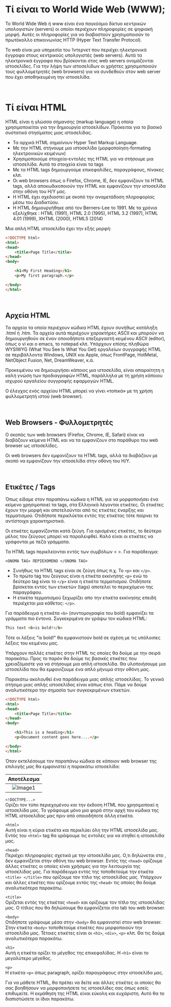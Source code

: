# Τί είναι το World Wide Web (WWW);
Το World Wide Web ή www είναι ένα παγκόσμιο δίκτυο κεντρικών υπολογιστών (servers) οι οποίοι περιέχουν πληροφορίες σε ψηφιακή μορφή. Αυτές οι πληροφορίες για να διαβαστούν χρησιμοποιούν το πρωτόκολλο επικοινωνίας HTTP (Hyper Text Transfer Protocol). 

To web είναι μια υπηρεσία του Ίντερνετ που περιέχει ηλεκτρονικά έγγραφα στους κεντρικούς υπολογιστές (web servers). Αυτά τα ηλεκτρονικά έγγραφα που βρίσκονται στος web servers ονομάζονται ιστοσελίδες. Για την λήψη των ιστοσελίδων οι χρήστες χρησιμοποιούν τους φυλλομετρητές (web browsers) για να συνδεθούν στον web server που έχει αποθηκευμένη την ιστοσελίδα.

<br>

# Τί είναι HTML
HTML είναι η γλώσσα σήμανσης (markup language) η οποία χρησιμοποιείται για την δημιουργία ιστοσελίδων. Πρόκειται για το βασικό συστατικό στησίματος μιας ιστοσελίδας. 

* Τα αρχικά HTML σημαίνουν Hyper Text Markup Language.
* Με την HTML στήνουμε μια ιστοσελίδα (μορφοποίηση-formating ηλεκτρονικών κειμένων)
* Χρησιμοποιούμε στοιχεία-εντολές της HTML για να στήσουμε μια ιστοσελίδα. Αυτά τα στοιχεία είναι τα tags 
* Με τα HTML tags δημιουργούμε επικεφαλίδες, παραγράφους, πίνακες κλπ.
* Οι web browsers όπως ο Firefox, Chrome, IE, δεν εμφανίζουν τα HTML tags, αλλά αποκωδικοποιούν την HTML και εμφανίζουν την ιστοσελίδα στην οθόνη του Η/Υ μας.
* Η HTML έχει σχεδιαστεί με σκοπό την αναμετάδοση πληροφορίας μέσω του Διαδικτύου.
* Η HTML δημιουργήθηκε από τον Berners-Lee το 1991. Με τα χρόνια εξελίχθηκε : HTML (1991), HTML 2.0 (1995), HTML 3.2 (1997), HTML 4.01 (1999), XHTML (2000), HTML5 (2014)

Μια απλή HTML ιστοσελίδα έχει την εξής μορφή:

```html
<!DOCTYPE html>
<html>
<head>
    <title>Page Title</title>
</head>
<body>

    <h1>My First Heading</h1>
    <p>My first paragraph.</p>

</body>
</html>
```

<br>

## Αρχεία HTML
Τα αρχεία τα οποία περιέχουν κώδικα HTML έχουν συνήθως κατάληξη .html ή .htm. Τα αρχεία αυτά περιέχουν χαρακτήρες ASCII και μπορούν να δημιουργηθούν σε έναν οποιοδήποτε επεξεργαστή κειμένου ASCII (editor), όπως ο vi και ο emacs, το notepad κλπ. Υπάρχουν επίσης πληθώρα WYSIWYG (What You See Is What You Get) εργαλείων συγγραφής HTML σε περιβάλλοντα Windows, UNIX και Apple, όπως FrontPage, HotMetal, NetObject Fusion, Net, DreamWeaver, κ.ά.

Προκειμένου να δημιουργήσει κάποιος μια ιστοσελίδα, είναι απαραίτητη η καλή γνώση των προδιαγραφών HTML, παράλληλα με τη χρήση κάποιου ισχυρού εργαλείου συγγραφής εφαρμογών HTML.

Ο έλεγχος ενός αρχείου HTML μπορεί να γίνει «τοπικά» με τη χρήση φυλλομετρητή ιστού (web browser).

<br>

## Web Browsers - Φυλλομετρητές
Ο σκοπός των web browsers (Firefox, Chrome, IE, Safari) είναι να διαβάζουν κείμενα HTML και να τα εμφανίζουν στο παράθυρο του web browser ως ιστοσελίδες.

Οι web browsers δεν εμφανίζουν τα HTML tags, αλλά τα διαβάζουν με σκοπό να εμφανίζουν την ιστοσελίδα στην οθόνη του Η/Υ.

<br>

## Ετικέτες / Tags

Όπως είδαμε στον παραπάνω κώδικα η HTML για να μορφοποιήσει ένα κείμενο χρησιμοποιεί τα tags, στα Ελληνικά λέγονται ετικέτες. Οι ετικέτες έχουν την μορφή <etiketa> </etiketa> και αποτελούνται από τις ετικέτες έναρξης και τερματισμού. Οτιδήποτε περικλύεται εντός της ετικέτας τότε παίρνει τα αντίστοιχα χαρακτηριστικά. 

Οι ετικέτες εμφανίζονται κατά ζεύγη. Για ορισμένες ετικέτες, το δεύτερο μέλος του ζεύγους μπορεί να παραλειφθεί. Καλό είναι οι ετικέτες να γράφονται με πεζά γράμματα.

Τα HTML tags περικλείονται εντός των συμβόλων < >. Για παράδειγμα:

```
<ΟΝΟΜΑ TAG> ΠΕΡΙΕΧΟΜΕΝΟ </ONOMA TAG>
```

* Συνήθως τα HTML tags είναι σε ζεύγη όπως π.χ. Το `<p>` και `</p>`.
* Το πρώτο tag του ζεύγους είναι η ετικέτα εκκίνησης `<p>` ενώ το δεύτερο tag είναι το `</p>` είναι η ετικέτα τερματισμού. Οτιδήποτε βρίσκεται εντός των ετικετών (tags) αποτελεί το περιεχόμενο της παραγράφου.
* Η ετικέτα τερματισμού ξεχωρίζει απο την ετικέτα εκκίνησης επειδή περιέχεται μια κάθετος: `</p>`.



Για παράδειγμα η ετικέτα `<b>` (συντομογραφία του bold) εμφανίζει τα γράμματα πιο έντονα. Συγκεκριμένα αν γράψω τον κώδικα HTML:

```html
This text <b>is bold!</b>
```

Τότε οι λέξεις "is bold!" θα εμφανιστούν bold σε σχέση με τις υπόλοιπες λέξεις του κειμένου μας.

Υπάρχουν πολλές ετικέτες στην HTML τις οποίες θα δούμε με την σειρά παρακάτω. Προς το παρόν θα δούμε τις βασικές ετικέτες που χρειαζόμαστε για να στήσουμε μια απλή ιστοσελίδα. Θα υλοποιήσουμε μια ιστοσελίδα που θα εμφανίζουμε ένα απλό μήνυμα στην οθόνη μας.

Παρακάτω ακολουθεί ένα παράδειγμα μιας απλής ιστοσελίδας. Το γενικό στήσιμο μιας απλής ιστοσελίδας είναι κάπως έτσι. Πάμε να δούμε αναλυτικότερα την σημασία των συγκεκριμένων ετικετών.

```html
<!DOCTYPE html>
<html>
<head>
    <title>Page Title</title>
</head>
<body>

    <h1>This is a heading</h1>
    <p>Document content goes here....</p>

</body>
</html>
```

Όταν εκτελέσουμε τον παραπάνω κώδικα σε κάποιον web browser της επιλογής μας θα εμφανιστεί η παρακάτω ιστοσελίδα:

|Αποτέλεσμα|
:-------------------------:|
![Image1](https://openlab.gr/images/html/heading.png)|


```<!DOCTYPE...>```
<br>
Ορίζει τον τύπο περιεχομένου και την έκδοση HTML που χρησιμοποιεί η ιστοσελίδα μας. Το γράφουμε μόνο μια φορά στην αρχή του κώδικα της HTML ιστοσελίδας μας πριν από οποιοδήποτε άλλη ετικέτα.

```<html>```
<br>
Αυτή είναι η κύρια ετικέτα και περικλύει όλη την HTML ιστοσελίδα μας. Εντός του `<html>` tag θα γράψουμε τις εντολές για να στηθεί η ιστοσελίδα μας.

```<head>```
<br>
Περιέχει πληροφορίες σχετικά με την ιστοσελίδα μας. Ο,τι δηλώνεται στο <head>, δεν εμφανίζεται στην οθόνη του web browser.
Εντός της `<head>` ορίζουμε άλλες ετικέτες οι οποίες είναι χρήσιμες για την λειτουργία της ιστοσελίδας μας. Για παράδειγμα εντός της <head> τοποθετούμε την ετικέτα `<title> </title>` που ορίζουμε τον τίτλο της ιστοσελίδας μας. Υπάρχουν και άλλες ετικέτες που ορίζουμε εντός της `<head>` τις οποίες θα δούμε αναλυτικότερα παρακάτω.
    
```<title>```
<br>
Ορίζεται εντός της ετικέτας `<head>` και ορίζουμε τον τίτλο της ιστοσελίδας μας. Ο τίτλος που θα δηλώσουμε θα εμφανίζεται στο tab του web browser.
    
    
```<body>```
<br>
Οτιδήποτε γράψουμε μέσα στην `<body>` θα εμφανιστεί στον web browser. Στην ετικέτα `<body>` τοποθετούμε ετικέτες που μορφοποιούν την ιστοσελίδα μας. Τέτοιες ετικέτες είναι οι `<h1>`, `<div>`, `<p>` κλπ. Θα τις δούμε αναλυτικότερα παρακάτω.
    
```<h1>```
<br>
Αυτή η ετικέτα ορίζει το μέγεθος της επικεφαλίδας. Η `<h1>` είναι το μεγαλύτερο μέγεθος.

```<p>```
<br>
Η ετικέτα `<p>` όπως paragraph, ορίζει παραγράφους στην ιστοσελίδα μας. 

Για να μάθετε HTML, θα πρέπει να δείτε και άλλες ετικέτες οι οποίες θα σας βοηθήσουν να μορφοποιήσετε τις ιστοσελίδες σας όπως εσείς επιθυμείτε. Η εκμάθηση της HTML είναι εύκολη και ευχάριστη. Αυτό θα το διαπιστώσετε οι ίδιοι παρακάτω.

